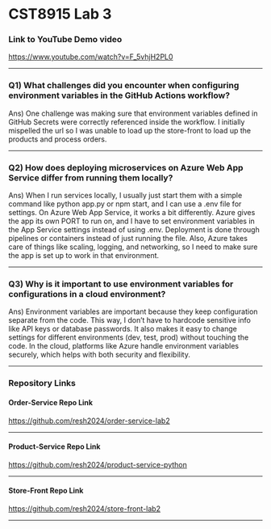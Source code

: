 # CST8915 Lab 3

### Link to YouTube Demo video

https://www.youtube.com/watch?v=F_5vhjH2PL0

---

### Q1) What challenges did you encounter when configuring environment variables in the GitHub Actions workflow?

Ans) One challenge was making sure that environment variables defined in GitHub Secrets were correctly referenced inside the workflow. I initially mispelled the url so I was unable to load up the store-front to load up the products and process orders.

---

### Q2) How does deploying microservices on Azure Web App Service differ from running them locally?

Ans) When I run services locally, I usually just start them with a simple command like python app.py or npm start, and I can use a .env file for settings. On Azure Web App Service, it works a bit differently. Azure gives the app its own PORT to run on, and I have to set environment variables in the App Service settings instead of using .env. Deployment is done through pipelines or containers instead of just running the file. Also, Azure takes care of things like scaling, logging, and networking, so I need to make sure the app is set up to work in that environment.

---

### Q3) Why is it important to use environment variables for configurations in a cloud environment?

Ans) Environment variables are important because they keep configuration separate from the code. This way, I don’t have to hardcode sensitive info like API keys or database passwords. It also makes it easy to change settings for different environments (dev, test, prod) without touching the code. In the cloud, platforms like Azure handle environment variables securely, which helps with both security and flexibility.

---

### Repository Links

#### Order-Service Repo Link

https://github.com/resh2024/order-service-lab2

---

#### Product-Service Repo Link

https://github.com/resh2024/product-service-python

---

#### Store-Front Repo Link

https://github.com/resh2024/store-front-lab2

---
